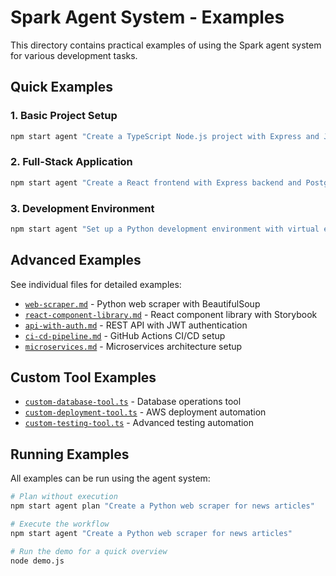 # Spark Agent System - Examples

This directory contains practical examples of using the Spark agent system for various development tasks.

## Quick Examples

### 1. Basic Project Setup
```bash
npm start agent "Create a TypeScript Node.js project with Express and Jest testing"
```

### 2. Full-Stack Application
```bash
npm start agent "Create a React frontend with Express backend and PostgreSQL database"
```

### 3. Development Environment
```bash
npm start agent "Set up a Python development environment with virtual env, Flask, and pytest"
```

## Advanced Examples

See individual files for detailed examples:

- [`web-scraper.md`](./web-scraper.md) - Python web scraper with BeautifulSoup
- [`react-component-library.md`](./react-component-library.md) - React component library with Storybook
- [`api-with-auth.md`](./api-with-auth.md) - REST API with JWT authentication
- [`ci-cd-pipeline.md`](./ci-cd-pipeline.md) - GitHub Actions CI/CD setup
- [`microservices.md`](./microservices.md) - Microservices architecture setup

## Custom Tool Examples

- [`custom-database-tool.ts`](./custom-database-tool.ts) - Database operations tool
- [`custom-deployment-tool.ts`](./custom-deployment-tool.ts) - AWS deployment automation
- [`custom-testing-tool.ts`](./custom-testing-tool.ts) - Advanced testing automation

## Running Examples

All examples can be run using the agent system:

```bash
# Plan without execution
npm start agent plan "Create a Python web scraper for news articles"

# Execute the workflow
npm start agent "Create a Python web scraper for news articles"

# Run the demo for a quick overview
node demo.js
```
